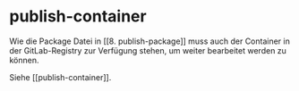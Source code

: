 # publish-container

Wie die Package Datei in [[8. publish-package]] muss auch der Container in der GitLab-Registry zur Verfügung stehen, um weiter bearbeitet werden zu können.

Siehe [[publish-container]].